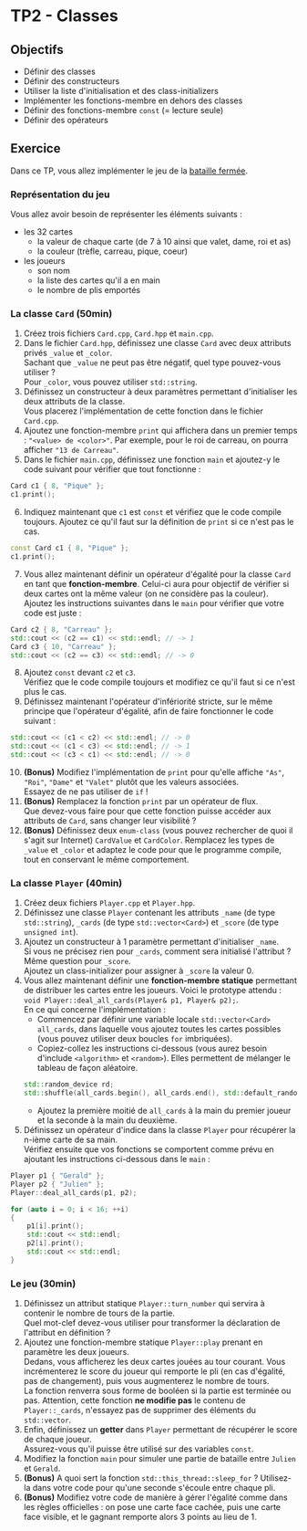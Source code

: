# TP2 - Classes

## Objectifs

- Définir des classes
- Définir des constructeurs
- Utiliser la liste d'initialisation et des class-initializers
- Implémenter les fonctions-membre en dehors des classes
- Définir des fonctions-membre `const` (= lecture seule)
- Définir des opérateurs

## Exercice

Dans ce TP, vous allez implémenter le jeu de la [bataille fermée](https://www.youtube.com/watch?v=lS0dpe4GKTY).

### Représentation du jeu

Vous allez avoir besoin de représenter les éléments suivants :

- les 32 cartes
    - la valeur de chaque carte (de 7 à 10 ainsi que valet, dame, roi et as)
    - la couleur (trèfle, carreau, pique, coeur)
- les joueurs
    - son nom
    - la liste des cartes qu'il a en main
    - le nombre de plis emportés

### La classe `Card` (50min)

1. Créez trois fichiers `Card.cpp`, `Card.hpp` et `main.cpp`.
2. Dans le fichier `Card.hpp`, définissez une classe `Card` avec deux attributs privés `_value` et `_color`.  
Sachant que `_value` ne peut pas être négatif, quel type pouvez-vous utiliser ?  
Pour `_color`, vous pouvez utiliser `std::string`.
3. Définissez un constructeur à deux paramètres permettant d'initialiser les deux attributs de la classe.  
Vous placerez l'implémentation de cette fonction dans le fichier `Card.cpp`.
4. Ajoutez une fonction-membre `print` qui affichera dans un premier temps : `"<value> de <color>"`. Par exemple, pour le roi de carreau, on pourra afficher `"13 de Carreau"`.
5. Dans le fichier `main.cpp`, définissez une fonction `main` et ajoutez-y le code suivant pour vérifier que tout fonctionne :
```cpp
Card c1 { 8, "Pique" };
c1.print();
```
6. Indiquez maintenant que `c1` est `const` et vérifiez que le code compile toujours. Ajoutez ce qu'il faut sur la définition de `print` si ce n'est pas le cas.
```cpp
const Card c1 { 8, "Pique" };
c1.print();
```
7. Vous allez maintenant définir un opérateur d'égalité pour la classe `Card` en tant que **fonction-membre**. Celui-ci aura pour objectif de vérifier si deux cartes ont la même valeur (on ne considère pas la couleur).  
Ajoutez les instructions suivantes dans le `main` pour vérifier que votre code est juste :
```cpp
Card c2 { 8, "Carreau" };
std::cout << (c2 == c1) << std::endl; // -> 1
Card c3 { 10, "Carreau" };
std::cout << (c2 == c3) << std::endl; // -> 0 
```
8. Ajoutez `const` devant `c2` et `c3`.  
Vérifiez que le code compile toujours et modifiez ce qu'il faut si ce n'est plus le cas.
9. Définissez maintenant l'opérateur d'infériorité stricte, sur le même principe que l'opérateur d'égalité, afin de faire fonctionner le code suivant :
```cpp
std::cout << (c1 < c2) << std::endl; // -> 0
std::cout << (c1 < c3) << std::endl; // -> 1
std::cout << (c3 < c1) << std::endl; // -> 0
```
10. **(Bonus)** Modifiez l'implémentation de `print` pour qu'elle affiche `"As"`, `"Roi"`, `"Dame"` et `"Valet"` plutôt que les valeurs associées.  
Essayez de ne pas utiliser de `if` !
11. **(Bonus)** Remplacez la fonction `print` par un opérateur de flux.  
Que devez-vous faire pour que cette fonction puisse accéder aux attributs de `Card`, sans changer leur visibilité ?
12. **(Bonus)** Définissez deux `enum-class` (vous pouvez rechercher de quoi il s'agit sur Internet) `CardValue` et `CardColor`.
Remplacez les types de `_value` et `_color` et adaptez le code pour que le programme compile, tout en conservant le même comportement.

### La classe `Player` (40min)

1. Créez deux fichiers `Player.cpp` et `Player.hpp`.
2. Définissez une classe `Player` contenant les attributs `_name` (de type `std::string`), `_cards` (de type `std::vector<Card>`) et `_score` (de type `unsigned int`).
3. Ajoutez un constructeur à 1 paramètre permettant d'initialiser `_name`.  
Si vous ne précisez rien pour `_cards`, comment sera initialisé l'attribut ?  
Même question pour `_score`.  
Ajoutez un class-initializer pour assigner à `_score` la valeur 0.
4. Vous allez maintenant définir une **fonction-membre statique** permettant de distribuer les cartes entre les joueurs. Voici le prototype attendu : `void Player::deal_all_cards(Player& p1, Player& p2);`.  
En ce qui concerne l'implémentation :
    - Commencez par définir une variable locale `std::vector<Card> all_cards`, dans laquelle vous ajoutez toutes les cartes possibles (vous pouvez utiliser deux boucles `for` imbriquées).
    - Copiez-collez les instructions ci-dessous (vous aurez besoin d'include `<algorithm>` et `<random>`). Elles permettent de mélanger le tableau de façon aléatoire.
    ```cpp
    std::random_device rd;
    std::shuffle(all_cards.begin(), all_cards.end(), std::default_random_engine(rd()));
    ```
    - Ajoutez la première moitié de `all_cards` à la main du premier joueur et la seconde à la main du deuxième.
5. Définissez un opérateur d'indice dans la classe `Player` pour récupérer la n-ième carte de sa main.  
Vérifiez ensuite que vos fonctions se comportent comme prévu en ajoutant les instructions ci-dessous dans le `main` :
```cpp
Player p1 { "Gerald" };
Player p2 { "Julien" };
Player::deal_all_cards(p1, p2);

for (auto i = 0; i < 16; ++i)
{
    p1[i].print();
    std::cout << std::endl;
    p2[i].print();
    std::cout << std::endl;
}
```

### Le jeu (30min) 

1. Définissez un attribut statique `Player::turn_number` qui servira à contenir le nombre de tours de la partie.  
Quel mot-clef devez-vous utiliser pour transformer la déclaration de l'attribut en définition ?
2. Ajoutez une fonction-membre statique `Player::play` prenant en paramètre les deux joueurs.  
Dedans, vous afficherez les deux cartes jouées au tour courant.
Vous incrémenterez le score du joueur qui remporte le pli (en cas d'égalité, pas de changement), puis vous augmenterez le nombre de tours.  
La fonction renverra sous forme de booléen si la partie est terminée ou pas.
Attention, cette fonction **ne modifie pas** le contenu de `Player::_cards`, n'essayez pas de supprimer des éléments du `std::vector`.
4. Enfin, définissez un **getter** dans `Player` permettant de récupérer le score de chaque joueur.  
Assurez-vous qu'il puisse être utilisé sur des variables `const`. 
5. Modifiez la fonction `main` pour simuler une partie de bataille entre `Julien` et `Gerald`.
6. **(Bonus)** A quoi sert la fonction `std::this_thread::sleep_for` ?
Utilisez-la dans votre code pour qu'une seconde s'écoule entre chaque pli.
7. **(Bonus)** Modifiez votre code de manière à gérer l'égalité comme dans les règles officielles : on pose une carte face cachée, puis une carte face visible, et le gagnant remporte alors 3 points au lieu de 1.
